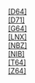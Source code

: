 [[D64]]([D64]/index.html)<br>
[[D71]]([D71]/index.html)<br>
[[G64]]([G64]/index.html)<br>
[[LNX]]([LNX]/index.html)<br>
[[NBZ]]([NBZ]/index.html)<br>
[[NIB]]([NIB]/index.html)<br>
[[T64]]([T64]/index.html)<br>
[[Z64]]([Z64]/index.html)<br>
